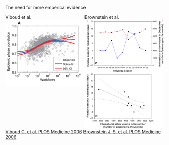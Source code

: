 The need for more emperical evidence

<div style="float:left; width:50%;">
Viboud et al. 
<img src="img/viboud_et_al.png" class="slide_img" />
</div>

<div style="float:left;width:50%;">
Brownstein et al. 
<img src="img/brownstein_et_al.png" class="slide_img_vert" />
</div>

<a class="reference" href="http://journals.plos.org/plosmedicine/article?id=10.1371/journal.pmed.0030503" target="_blank">Viboud C. et al. PLOS Medicine 2006</a>
<a class="reference" href="http://journals.plos.org/plosmedicine/article?id=10.1371/journal.pmed.0030503" target="_blank">Brownstein J. S. et al. PLOS Medicine 2006</a>
